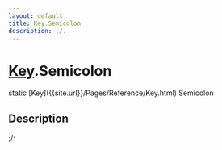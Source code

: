 ```yaml
---
layout: default
title: Key.Semicolon
description: ;/.
---
```

# [Key]({{site.url}}/Pages/Reference/Key.html).Semicolon

<div class='signature' markdown='1'>
static [Key]({{site.url}}/Pages/Reference/Key.html) Semicolon
</div>

## Description
;/:

